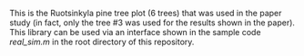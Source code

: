This is the Ruotsinkyla pine tree plot (6 trees) that was used in the paper study 
(in fact, only the tree #3 was used for the results shown in the paper).
This library can be used via an interface shown in the sample code _real_sim.m_ 
in the root directory of this repository.
